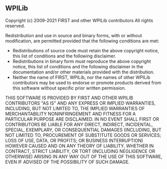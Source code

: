 ## WPILib

Copyright (c) 2009-2021 FIRST and other WPILib contributors
All rights reserved.

Redistribution and use in source and binary forms, with or without
modification, are permitted provided that the following conditions are met:

-   Redistributions of source code must retain the above copyright
    notice, this list of conditions and the following disclaimer.
-   Redistributions in binary form must reproduce the above copyright
    notice, this list of conditions and the following disclaimer in the
    documentation and/or other materials provided with the distribution.
-   Neither the name of FIRST, WPILib, nor the names of other WPILib
    contributors may be used to endorse or promote products derived from
    this software without specific prior written permission.

THIS SOFTWARE IS PROVIDED BY FIRST AND OTHER WPILIB CONTRIBUTORS "AS IS" AND
ANY EXPRESS OR IMPLIED WARRANTIES, INCLUDING, BUT NOT LIMITED TO, THE IMPLIED
WARRANTIES OF MERCHANTABILITY NONINFRINGEMENT AND FITNESS FOR A PARTICULAR
PURPOSE ARE DISCLAIMED. IN NO EVENT SHALL FIRST OR CONTRIBUTORS BE LIABLE FOR
ANY DIRECT, INDIRECT, INCIDENTAL, SPECIAL, EXEMPLARY, OR CONSEQUENTIAL DAMAGES
(INCLUDING, BUT NOT LIMITED TO, PROCUREMENT OF SUBSTITUTE GOODS OR SERVICES;
LOSS OF USE, DATA, OR PROFITS; OR BUSINESS INTERRUPTION) HOWEVER CAUSED AND
ON ANY THEORY OF LIABILITY, WHETHER IN CONTRACT, STRICT LIABILITY, OR TORT
(INCLUDING NEGLIGENCE OR OTHERWISE) ARISING IN ANY WAY OUT OF THE USE OF THIS
SOFTWARE, EVEN IF ADVISED OF THE POSSIBILITY OF SUCH DAMAGE.
